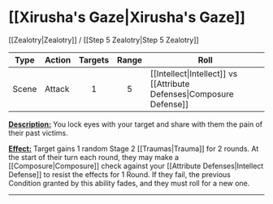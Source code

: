 # [[Xirusha's Gaze|Xirusha's Gaze]]
[[Zealotry|Zealotry]] / [[Step 5 Zealotry|Step 5 Zealotry]]

| Type | Action | Targets | Range | Roll |
| --- | --- | :---: | :---: | --- |
| Scene | Attack | 1 | 5 | [[Intellect\|Intellect]] vs [[Attribute Defenses\|Composure Defense]] |
<u>**Description:**</u> You lock eyes with your target and share with them the pain of their past victims.

<u>**Effect:**</u> Target gains 1 random Stage 2 [[Traumas|Trauma]] for 2 rounds. At the start of their turn each round, they may make a [[Composure|Composure]] check against your [[Attribute Defenses|Intellect Defense]] to resist the effects for 1 Round. If they fail, the previous Condition granted by this ability fades, and they must roll for a new one.

---